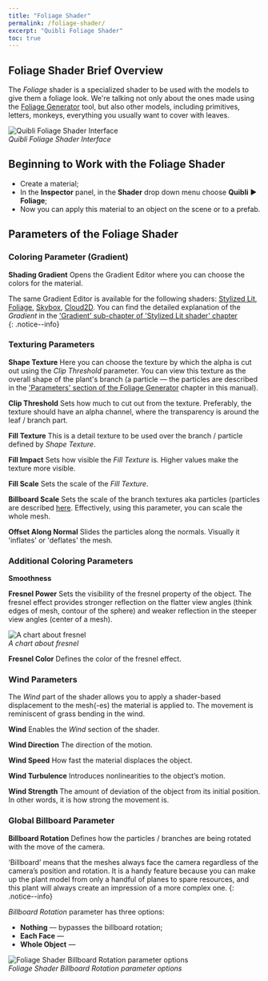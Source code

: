```yaml
---
title: "Foliage Shader"
permalink: /foliage-shader/
excerpt: "Quibli Foliage Shader"
toc: true
---
```



## Foliage Shader Brief Overview

The _Foliage_ shader is a specialized shader to be used with the models to give them a foliage look. We're talking not only about the ones made using the [Foliage Generator](../foliage-generator) tool, but also other models, including primitives, letters, monkeys, everything you usually want to cover with leaves.  

![Quibli Foliage Shader Interface](/quibli-doc/assets/images/manual_images/quibli_foliage_shader_interface.png)  
*Quibli Foliage Shader Interface*

## Beginning to Work with the Foliage Shader

  * Create a material;
  * In the **Inspector** panel, in the **Shader** drop down menu choose **Quibli** ▶︎ **Foliage**;  
  * Now you can apply this material to an object on the scene or to a prefab.

## Parameters of the Foliage Shader

### Coloring Parameter (Gradient)

**Shading Gradient** Opens the Gradient Editor where you can choose the colors for the material.  

The same Gradient Editor is available for the following shaders: [Stylized Lit](../stylized-lit-shader), [Foliage](../foliage-shader), [Skybox](../skybox-shader), [Cloud2D](../cloud2d-shader). You can find the detailed explanation of the _Gradient_ in the ['Gradient' sub-chapter of 'Stylized Lit shader' chapter](../stylized-lit-shader/#gradient)  
{: .notice--info}

### Texturing Parameters

**Shape Texture** Here you can choose the texture by which the alpha is cut out using the _Clip Threshold_ parameter. You can view this texture as the overall shape of the plant's branch (a particle — the particles are described in the ['Parameters' section of the Foliage Generator](../foliage-generator#parameters-of-the-foliage-generator) chapter in this manual).  

**Clip Threshold**  Sets how much to cut out from the texture. Preferably, the texture should have an alpha channel, where the transparency is around the leaf / branch part. 

**Fill Texture** This is a detail texture to be used over the branch / particle defined by _Shape Texture_.  

**Fill Impact** Sets how visible the _Fill Texture_ is. Higher values make the texture more visible.  

**Fill Scale** Sets the scale of the _Fill Texture_.   

**Billboard Scale** Sets the scale of the branch textures aka particles (particles are described [here](../foliage-generator#parameters-of-the-foliage-generator). Effectively, using this parameter, you can scale the whole mesh.  

**Offset Along Normal** Slides the particles along the normals. Visually it 'inflates' or 'deflates' the mesh.  

### Additional Coloring Parameters

**Smoothness**  

**Fresnel Power** Sets the visibility of the fresnel property of the object. The fresnel effect provides stronger reflection on the flatter view angles (think edges of mesh, contour of the sphere) and weaker reflection in the steeper view angles (center of a mesh).  

![A chart about fresnel](/quibli-doc/assets/images/manual_images/fresnel_chart.png)  
*A chart about fresnel*

**Fresnel Color**  Defines the color of the fresnel effect.  

### Wind Parameters

The _Wind_ part of the shader allows you to apply a shader-based displacement to the mesh(-es) the material is applied to. The movement is reminiscent of grass bending in the wind.  

**Wind** 
Enables the _Wind_ section of the shader.  

**Wind Direction** The direction of the motion.   

**Wind Speed** How fast the material displaces the object.  

**Wind Turbulence** Introduces nonlinearities to the object’s motion.  

**Wind Strength** The amount of deviation of the object from its initial position. In other words, it is how strong the movement is.  

### Global Billboard Parameter

**Billboard Rotation** Defines how the particles / branches are being rotated with the move of the camera.

‘Billboard’ means that the meshes always face the camera regardless of the camera’s position and rotation. It is a handy feature because you can make up the plant model from only a handful of planes to spare resources, and this plant will always create an impression of a more complex one.
{: .notice--info}
  
_Billboard Rotation_ parameter has three options:  
  * **Nothing** — bypasses the billboard rotation;
  * **Each Face** —
  * **Whole Object** — 

![Foliage Shader Billboard Rotation parameter options](/quibli-doc/assets/images/manual_images/quibli_foliage_shader_billboard_rotation_options.png)  
*Foliage Shader Billboard Rotation parameter options*
